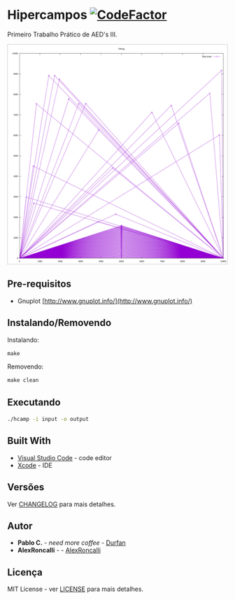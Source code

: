 # Hipercampos [![CodeFactor](https://www.codefactor.io/repository/github/durfan/ufsj-aeds3-tp1/badge)](https://www.codefactor.io/repository/github/durfan/ufsj-aeds3-tp1)

Primeiro Trabalho Prático de AED's III.

![](./input.svg)

## Pre-requisitos

* Gnuplot [http://www.gnuplot.info/](http://www.gnuplot.info/)

## Instalando/Removendo

Instalando:

```cmd
make
```

Removendo:

```cmd
make clean
```

## Executando

```cmd
./hcamp -i input -o output
```

## Built With

* [Visual Studio Code](https://code.visualstudio.com/) - code editor
* [Xcode](https://developer.apple.com/xcode/) - IDE

## Versões

Ver [CHANGELOG](CHANGELOG.md) para mais detalhes.

## Autor

* **Pablo C.** - *need more coffee* - [Durfan](https://github.com/Durfan)
* **AlexRoncalli** - - [AlexRoncalli](https://github.com/AlexRoncalli)

## Licença

MIT License - ver [LICENSE](LICENSE) para mais detalhes.

